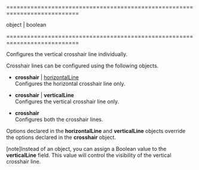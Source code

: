 <!--**
/*-------------------------------------------
    Auto-generated file. Do not modify.
-------------------------------------------

**-->
===========================================================================
<!--type-->object | boolean<!--/type-->
===========================================================================

<!--shortDescription-->
Configures the vertical crosshair line individually.
<!--/shortDescription-->

<!--fullDescription-->
Crosshair lines can be configured using the following objects.

* **crosshair** | [horizontalLine](/Documentation/ApiReference/Data_Visualization_Widgets/dxChart/Configuration/crosshair/horizontalLine/)       
Configures the horizontal crosshair line only.

* **crosshair** | **verticalLine**     
Configures the vertical crosshair line only.

* **crosshair**    
Configures both the crosshair lines.

Options declared in the **horizontalLine** and **verticalLine** objects override the options declared in the **crosshair** object.

[note]Instead of an object, you can assign a Boolean value to the **verticalLine** field. This value will control the visibility of the vertical crosshair line.
<!--/fullDescription-->